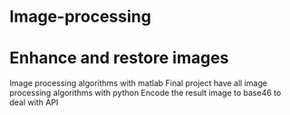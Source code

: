 # Image-processing 
# Enhance and restore images
Image processing algorithms with matlab
Final project have all image processing algorithms with python 
Encode the result image to base46 to deal with API 
